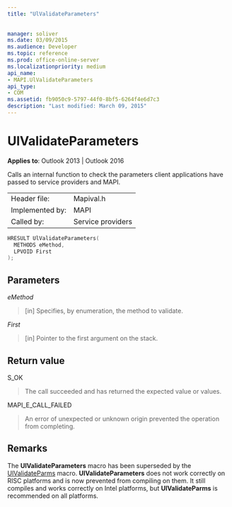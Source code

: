 ```yaml
---
title: "UlValidateParameters"
 
 
manager: soliver
ms.date: 03/09/2015
ms.audience: Developer
ms.topic: reference
ms.prod: office-online-server
ms.localizationpriority: medium
api_name:
- MAPI.UlValidateParameters
api_type:
- COM
ms.assetid: fb9050c9-5797-44f0-8bf5-6264f4e6d7c3
description: "Last modified: March 09, 2015"
---
```


# UlValidateParameters

  
  
**Applies to**: Outlook 2013 | Outlook 2016 
  
Calls an internal function to check the parameters client applications have passed to service providers and MAPI. 
  
|||
|:-----|:-----|
|Header file:  <br/> |Mapival.h  <br/> |
|Implemented by:  <br/> |MAPI  <br/> |
|Called by:  <br/> |Service providers  <br/> |
   
```cpp
HRESULT UlValidateParameters(
  METHODS eMethod,
  LPVOID First
);
```

## Parameters

 _eMethod_
  
> [in] Specifies, by enumeration, the method to validate. 
    
 _First_
  
> [in] Pointer to the first argument on the stack.
    
## Return value

S_OK 
  
> The call succeeded and has returned the expected value or values. 
    
MAPI_E_CALL_FAILED 
  
> An error of unexpected or unknown origin prevented the operation from completing.
    
## Remarks

The **UlValidateParameters** macro has been superseded by the [UlValidateParms](ulvalidateparms.md) macro. **UlValidateParameters** does not work correctly on RISC platforms and is now prevented from compiling on them. It still compiles and works correctly on Intel platforms, but **UlValidateParms** is recommended on all platforms. 
  

